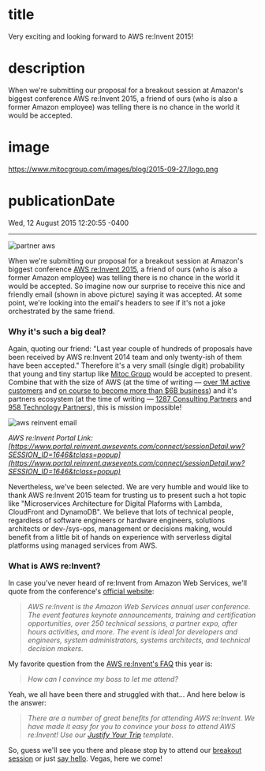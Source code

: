 # title
Very exciting and looking forward to AWS re:Invent 2015!

# description
When we're submitting our proposal for a breakout session at Amazon's biggest conference AWS re:Invent 2015, a friend of ours (who is also a former Amazon employee) was telling there is no chance in the world it would be accepted.

# image
https://www.mitocgroup.com/images/blog/2015-09-27/logo.png

# publicationDate
Wed, 12 August 2015 12:20:55 -0400

---

<div class="img-post-left">
    <img src="/images/blog/2015-09-27/logo.png" alt="partner aws" />
</div>

When we're submitting our proposal for a breakout session at Amazon's biggest conference [AWS re:Invent 2015](https://reinvent.awsevents.com/), a friend of ours (who is also a former Amazon employee) was telling there is no chance in the world it would be accepted. So imagine now our surprise to receive this nice and friendly email (shown in above picture) saying it was accepted. At some point, we're looking into the email's headers to see if it's not a joke orchestrated by the same friend.

### Why it's such a big deal?

Again, quoting our friend: "Last year couple of hundreds of proposals have been received by AWS re:Invent 2014 team and only twenty-ish of them have been accepted." Therefore it's a very small (single digit) probability that young and tiny startup like [Mitoc Group](http://www.mitocgroup.com/) would be accepted to present. Combine that with the size of AWS (at the time of writing — [over 1M active customers](http://www.geekwire.com/2014/amazon-web-services-passes-milestone-1m-customers/) and [on course to become more than $6B business](http://techcrunch.com/2015/07/23/amazons-aws-unit-reports-q2-revenue-of-1-8b-391m-profit/)) and it's partners ecosystem (at the time of writing — [1287 Consulting Partners](http://www.aws-partner-directory.com/PartnerDirectory/PartnerSearch?type=SI) and [958 Technology Partners](http://www.aws-partner-directory.com/PartnerDirectory/PartnerSearch?type=ISV)), this is mission impossible!

<div class="padd25px">
    <img src="/images/blog/2015-08-12/email.png" alt="aws reinvent email" />
</div>

_AWS re:Invent Portal Link: [https://www.portal.reinvent.awsevents.com/connect/sessionDetail.ww?SESSION_ID=1646&tclass=popup](https://www.portal.reinvent.awsevents.com/connect/sessionDetail.ww?SESSION_ID=1646&tclass=popup)_

Nevertheless, we've been selected. We are very humble and would like to thank AWS re:Invent 2015 team for trusting us to present such a hot topic like "Microservices Architecture for Digital Plaforms with Lambda, CloudFront and DynamoDB". We believe that lots of technical people, regardless of software engineers or hardware engineers, solutions architects or dev-/sys-ops, management or decisions making, would benefit from a little bit of hands on experience with serverless digital platforms using managed services from AWS.

### What is AWS re:Invent?

In case you've never heard of re:Invent from Amazon Web Services, we'll quote from the conference's [official website](https://reinvent.awsevents.com/):

>_AWS re:Invent is the Amazon Web Services annual user conference. The event features keynote announcements, training and certification opportunities, over 250 technical sessions, a partner expo, after hours activities, and more. The event is ideal for developers and engineers, system administrators, systems architects, and technical decision makers._

My favorite question from the [AWS re:Invent's FAQ](https://reinvent.awsevents.com/faq.html) this year is:

>_How can I convince my boss to let me attend?_

Yeah, we all have been there and struggled with that... And here below is the answer:

>_There are a number of great benefits for attending AWS re:Invent. We have made it easy for you to convince your boss to attend AWS re:Invent! Use our [Justify Your Trip](https://reinvent.awsevents.com/justification.html) template._

So, guess we'll see you there and please stop by to attend our [breakout session](https://www.portal.reinvent.awsevents.com/connect/sessionDetail.ww?SESSION_ID=1646&tclass=popup) or just [say hello](mailto:hello@mitocgroup.com). Vegas, here we come!
